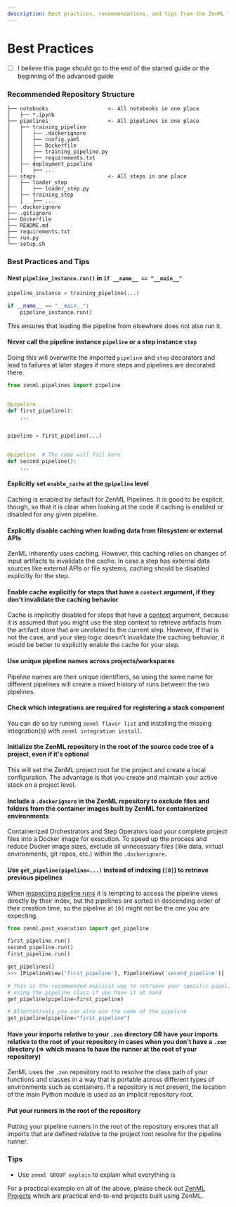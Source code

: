 ```yaml
---
description: Best practices, recommendations, and tips from the ZenML team
---
```


# Best Practices

* [ ] I believe this page should go to the end of the started guide or the beginning of the advanced guide

### Recommended Repository Structure

```
├── notebooks                   <- All notebooks in one place
│   ├── *.ipynb         
├── pipelines                   <- All pipelines in one place
│   ├── training_pipeline
│   │   ├── .dockerignore
│   │   ├── config.yaml
│   │   ├── Dockerfile
│   │   ├── training_pipeline.py
│   │   ├── requirements.txt
│   ├── deployment_pipeline
│   │   ├── ...
├── steps                       <- All steps in one place
│   ├── loader_step
│   │   ├── loader_step.py
│   ├── training_step
│   │   ├── ...
├── .dockerignore 
├── .gitignore
├── Dockerfile
├── README.md
├── requirements.txt
├── run.py
└── setup.sh
```

### Best Practices and Tips

#### Nest `pipeline_instance.run()` in `if __name__ == "__main__"`

```python
pipeline_instance = training_pipeline(...)

if __name__ == "__main__":
    pipeline_instance.run()
```

This ensures that loading the pipeline from elsewhere does not also run it.

#### Never call the pipeline instance `pipeline` or a step instance `step`

Doing this will overwrite the imported `pipeline` and `step` decorators and lead to failures at later stages if more steps and pipelines are decorated there.

```python
from zenml.pipelines import pipeline


@pipeline
def first_pipeline():
    ...


pipeline = first_pipeline(...)


@pipeline  # The code will fail here
def second_pipeline():
    ...
```

#### Explicitly set `enable_cache` at the `@pipeline` level

Caching is enabled by default for ZenML Pipelines. It is good to be explicit, though, so that it is clear when looking at the code if caching is enabled or disabled for any given pipeline.

#### Explicitly disable caching when loading data from filesystem or external APIs

ZenML inherently uses caching. However, this caching relies on changes of input artifacts to invalidate the cache. In case a step has external data sources like external APIs or file systems, caching should be disabled explicitly for the step.

#### Enable cache explicitly for steps that have a `context` argument, if they don't invalidate the caching behavior

Cache is implicitly disabled for steps that have a [context](../../old\_book/advanced-guide/pipelines/step-metadata.md) argument, because it is assumed that you might use the step context to retrieve artifacts from the artifact store that are unrelated to the current step. However, if that is not the case, and your step logic doesn't invalidate the caching behavior, it would be better to explicitly enable the cache for your step.

#### Use unique pipeline names across projects/workspaces

Pipeline names are their unique identifiers, so using the same name for different pipelines will create a mixed history of runs between the two pipelines.

#### Check which integrations are required for registering a stack component

You can do so by running `zenml flavor list` and installing the missing integration(s) with `zenml integration install`.

#### Initialize the ZenML repository in the root of the source code tree of a project, even if it's optional

This will set the ZenML project root for the project and create a local configuration. The advantage is that you create and maintain your active stack on a project level.

#### Include a `.dockerignore` in the ZenML repository to exclude files and folders from the container images built by ZenML for containerized environments

Containerized Orchestrators and Step Operators load your complete project files into a Docker image for execution. To speed up the process and reduce Docker image sizes, exclude all unnecessary files (like data, virtual environments, git repos, etc.) within the `.dockerignore`.

#### Use `get_pipeline(pipeline=...)` instead of indexing (`[0]`) to retrieve previous pipelines

When [inspecting pipeline runs](../../old\_book/starter-guide/pipelines/pipelines.md) it is tempting to access the pipeline views directly by their index, but the pipelines are sorted in descending order of their creation time, so the pipeline at `[0]` might not be the one you are expecting.

```python
from zenml.post_execution import get_pipeline

first_pipeline.run()
second_pipeline.run()
first_pipeline.run()

get_pipelines()
>>> [PipelineView('first_pipeline'), PipelineView('second_pipeline')]

# This is the recommended explicit way to retrieve your specific pipeline 
# using the pipeline class if you have it at hand
get_pipeline(pipeline=first_pipeline)

# Alternatively you can also use the name of the pipeline
get_pipeline(pipeline="first_pipeline")
```

#### Have your imports relative to your `.zen` directory OR have your imports relative to the root of your repository in cases when you don't have a `.zen` directory (=> which means to have the runner at the root of your repository)

ZenML uses the `.zen` repository root to resolve the class path of your functions and classes in a way that is portable across different types of environments such as containers. If a repository is not present, the location of the main Python module is used as an implicit repository root.

#### Put your runners in the root of the repository

Putting your pipeline runners in the root of the repository ensures that all imports that are defined relative to the project root resolve for the pipeline runner.

### Tips

* Use `zenml GROUP explain` to explain what everything is

For a practical example on all of the above, please check out [ZenML Projects](https://github.com/zenml-io/zenml-projects) which are practical end-to-end projects built using ZenML.
